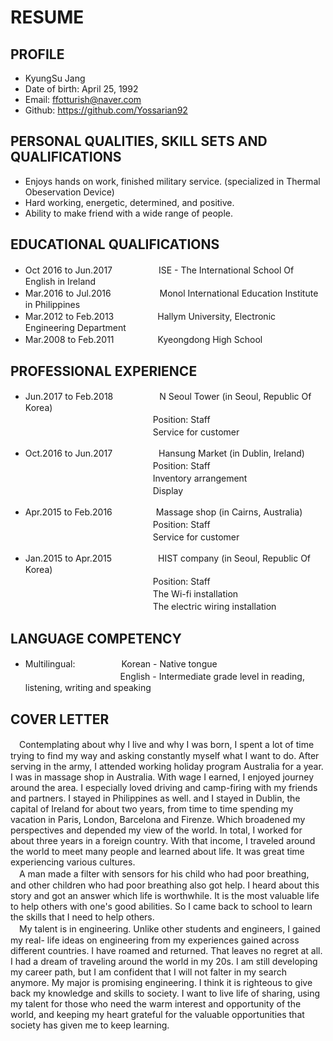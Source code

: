 # RESUME

## PROFILE
* KyungSu Jang
* Date of birth: April 25, 1992
* Email: ffotturish@naver.com
* Github: https://github.com/Yossarian92

## PERSONAL QUALITIES, SKILL SETS AND QUALIFICATIONS
* Enjoys hands on work, finished military service. (specialized in Thermal Obeservation Device)
* Hard working, energetic, determined, and positive.
* Ability to make friend with a wide range of people.

## EDUCATIONAL QUALIFICATIONS
* Oct 2016 to Jun.2017　　　　 　ISE - The International School Of English in Ireland
* Mar.2016 to Jul.2016　　　　 　  Monol International Education Institute in Philippines
* Mar.2012 to Feb.2013　　　　　Hallym University, Electronic Engineering Department
* Mar.2008 to Feb.2011　　　　　Kyeongdong High School

## PROFESSIONAL EXPERIENCE
* Jun.2017 to Feb.2018　　　  　　N Seoul Tower (in Seoul, Republic Of Korea)<br>
 　　　　   　　　　　　　 　　　Position: Staff<br>
　　　　　　　　　     　 　　　　Service for customer<br>
                    
* Oct.2016 to Jun.2017　　　  　　Hansung Market (in Dublin, Ireland)<br>
 　　　　   　　　　　　　 　　　Position: Staff<br>
　　　　　　　　　     　 　　　　Inventory arrangement<br>
　　　　　　　　　     　 　　　　Display<br>
                    
* Apr.2015 to Feb.2016　　　　　Massage shop (in Cairns, Australia)<br>
 　　　　   　　　　　　　 　　　Position: Staff<br>
　　　　　　　　　     　 　　　　Service for customer<br>
                    
* Jan.2015 to Apr.2015　　　　　 HIST company (in Seoul, Republic Of Korea)<br>
 　　　　   　　　　　　　 　　　Position: Staff<br>
　　　　　　　　　     　 　　　　The Wi-fi installation<br>
　　　　　　　　　     　 　　　　The electric wiring installation

## LANGUAGE COMPETENCY
* Multilingual:　　　　　 Korean - Native tongue<br>
　　　　　 　　 　　　 English - Intermediate grade level in reading, listening, writing and speaking

## COVER LETTER
　Contemplating about why I live and why I was born, I spent a lot of time trying to find my way and asking constantly myself what I want to do. After serving in the army, I attended working holiday program Australia for a year. I was in massage shop in Australia. With wage I earned, I enjoyed journey around the area. I especially loved driving and camp-firing with my friends and partners. I stayed in Philippines as well. and I stayed in Dublin, the capital of Ireland for about two years, from time to time spending my vacation in Paris, London, Barcelona and Firenze. Which broadened my perspectives and depended my view of the world. In total, I worked for about three years in a foreign country. With that income, I traveled around the world to meet many people and learned about life. It was great time experiencing various cultures.<br>
　A man made a filter with sensors for his child who had poor breathing, and other children who had poor breathing also got help. I heard about this story and got an answer which life is worthwhile. It is the most valuable life to help others with one's good abilities. So I came back to school to learn the skills that I need to help others.<br>
　My talent is in engineering. Unlike other students and engineers, I gained my real- life ideas on engineering from my experiences gained across different countries. I have roamed and returned. That leaves no regret at all. I had a dream of traveling around the world in my 20s. I am still developing my career path, but I am confident that I will not falter in my search anymore. My major is promising engineering. I think it is righteous to give back my knowledge and skills to society. I want to live life of sharing, using my talent for those who need the warm interest and opportunity of the world, and keeping my heart grateful for the valuable opportunities that society has given me to keep learning.
